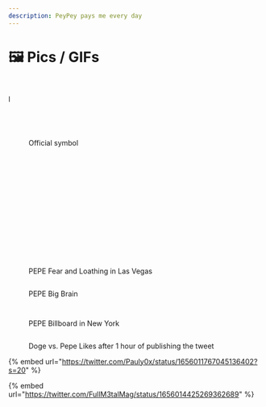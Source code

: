 ```yaml
---
description: PeyPey pays me every day
---
```


# 🖼 Pics / GIFs

<figure><img src=".gitbook/assets/pepe-frens.jpg" alt=""><figcaption></figcaption></figure>

<figure><img src=".gitbook/assets/pepe-twitter.jpg" alt=""><figcaption></figcaption></figure>

<img src=".gitbook/assets/musk-with-pepes.jpg" alt="" data-size="original">l

<figure><img src=".gitbook/assets/pepe-with-woman.jpg" alt=""><figcaption></figcaption></figure>



<figure><img src=".gitbook/assets/pepe-people.jpg" alt=""><figcaption></figcaption></figure>

<figure><img src=".gitbook/assets/letsfuckingpepe.jpg" alt=""><figcaption></figcaption></figure>

<figure><img src=".gitbook/assets/mmga1.webp" alt=""><figcaption><p>Official symbol</p></figcaption></figure>

<figure><img src=".gitbook/assets/buy-pepe.jpg" alt=""><figcaption></figcaption></figure>

<figure><img src=".gitbook/assets/pepe-copium.jpg" alt=""><figcaption></figcaption></figure>

<figure><img src=".gitbook/assets/pepe-smoke.jpg" alt=""><figcaption></figcaption></figure>

<figure><img src=".gitbook/assets/pepe-superman.jpg" alt=""><figcaption></figcaption></figure>

<img src=".gitbook/assets/pepe-enjoy-the-ride.jpg" alt="" data-size="original">

<figure><img src=".gitbook/assets/frogs-car.jpg" alt=""><figcaption></figcaption></figure>

<figure><img src=".gitbook/assets/peypey-pays-me-every-day.jpg" alt=""><figcaption></figcaption></figure>

<figure><img src=".gitbook/assets/pepe-microphone.jpg" alt=""><figcaption></figcaption></figure>

<figure><img src=".gitbook/assets/pepe-pixel-gangstas.jpg" alt=""><figcaption></figcaption></figure>

<figure><img src=".gitbook/assets/pepe-musk.jpg" alt=""><figcaption></figcaption></figure>

<figure><img src=".gitbook/assets/pepe-lets-get-to-work.jpg" alt=""><figcaption></figcaption></figure>

<figure><img src=".gitbook/assets/pepe-gm.jpg" alt=""><figcaption></figcaption></figure>

<figure><img src=".gitbook/assets/pepe-piss.jpg" alt=""><figcaption></figcaption></figure>

<figure><img src=".gitbook/assets/pepe-3amigos.jpg" alt=""><figcaption></figcaption></figure>

<figure><img src=".gitbook/assets/gemini-pepe-astronaut.jpg" alt=""><figcaption></figcaption></figure>

<figure><img src=".gitbook/assets/pepe-fear-and-loathing.jpg" alt=""><figcaption><p>PEPE Fear and Loathing in Las Vegas</p></figcaption></figure>

<figure><img src=".gitbook/assets/pepe-big-brain-shit.jpg" alt=""><figcaption><p>PEPE Big Brain</p></figcaption></figure>

<figure><img src=".gitbook/assets/you-gonna-make-me-pepe.jpg" alt=""><figcaption></figcaption></figure>

<figure><img src=".gitbook/assets/pepe-billboard.jpg" alt=""><figcaption><p>PEPE Billboard in New York</p></figcaption></figure>

<figure><img src=".gitbook/assets/doge-vs-pepe.jpg" alt=""><figcaption><p>Doge vs. Pepe Likes after 1 hour of publishing the tweet </p></figcaption></figure>

{% embed url="https://twitter.com/Pauly0x/status/1656011767045136402?s=20" %}

{% embed url="https://twitter.com/FullM3talMag/status/1656014425269362689" %}
